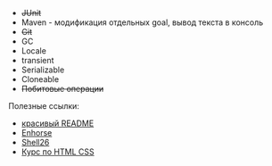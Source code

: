 - ~~JUnit~~
- Maven - модификация отдельных goal, вывод текста в консоль
- ~~Git~~
- GC
- Locale
- transient
- Serializable
- Cloneable
- ~~Побитовые операции~~

Полезные ссылки:
- [красивый README](https://habr.com/ru/articles/649363/)
- [Enhorse](https://github.com/enhorse/java-interview)
- [Shell26](https://github.com/Shell26/Java-Developer/)
- [Курс по HTML CSS](https://stepik.org/course/38218/promo)